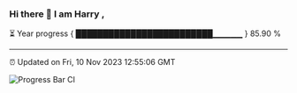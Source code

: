 ### Hi there 👋 I am Harry , 

⏳ Year progress { █████████████████████████▁▁▁▁▁ } 85.90 %

---

⏰ Updated on Fri, 10 Nov 2023 12:55:06 GMT

![Progress Bar CI](https://github.com/duykhang68/duykhang68/workflows/Progress%20Bar%20CI/badge.svg)
